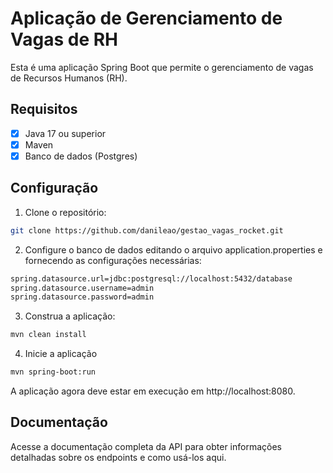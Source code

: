 # Aplicação de Gerenciamento de Vagas de RH

Esta é uma aplicação Spring Boot que permite o gerenciamento de vagas de Recursos Humanos (RH).

## Requisitos
- [X] Java 17 ou superior
- [X] Maven
- [X] Banco de dados (Postgres)

## Configuração

1. Clone o repositório:

```bash
git clone https://github.com/danileao/gestao_vagas_rocket.git
```

2. Configure o banco de dados editando o arquivo application.properties e fornecendo as configurações necessárias:

```bash
spring.datasource.url=jdbc:postgresql://localhost:5432/database
spring.datasource.username=admin
spring.datasource.password=admin
```
3. Construa a aplicação:

```bash
mvn clean install
```

4. Inicie a aplicação

```bash
mvn spring-boot:run
```

A aplicação agora deve estar em execução em http://localhost:8080.

## Documentação
Acesse a documentação completa da API para obter informações detalhadas sobre os endpoints e como usá-los aqui.
